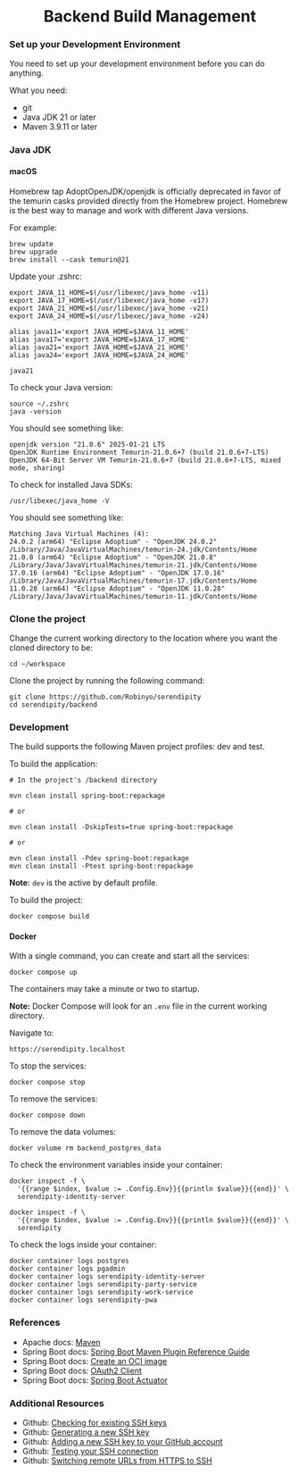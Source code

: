 <h1 align="center">Backend Build Management</h1>

### Set up your Development Environment

You need to set up your development environment before you can do anything.

What you need:

* git
* Java JDK 21 or later
* Maven 3.9.11 or later

### Java JDK

#### macOS

Homebrew tap AdoptOpenJDK/openjdk is officially deprecated in favor of the temurin casks provided directly from the Homebrew project.
Homebrew is the best way to manage and work with different Java versions.

For example:

```
brew update
brew upgrade
brew install --cask temurin@21
```

Update your .zshrc:

```
export JAVA_11_HOME=$(/usr/libexec/java_home -v11)
export JAVA_17_HOME=$(/usr/libexec/java_home -v17)
export JAVA_21_HOME=$(/usr/libexec/java_home -v21)
export JAVA_24_HOME=$(/usr/libexec/java_home -v24)

alias java11='export JAVA_HOME=$JAVA_11_HOME'
alias java17='export JAVA_HOME=$JAVA_17_HOME'
alias java21='export JAVA_HOME=$JAVA_21_HOME'
alias java24='export JAVA_HOME=$JAVA_24_HOME'

java21
```

To check your Java version:

```
source ~/.zshrc
java -version
```

You should see something like:

```
openjdk version "21.0.6" 2025-01-21 LTS
OpenJDK Runtime Environment Temurin-21.0.6+7 (build 21.0.6+7-LTS)
OpenJDK 64-Bit Server VM Temurin-21.0.6+7 (build 21.0.6+7-LTS, mixed mode, sharing)
```

To check for installed Java SDKs:

```
/usr/libexec/java_home -V
```

You should see something like:

```
Matching Java Virtual Machines (4):
24.0.2 (arm64) "Eclipse Adoptium" - "OpenJDK 24.0.2" /Library/Java/JavaVirtualMachines/temurin-24.jdk/Contents/Home
21.0.8 (arm64) "Eclipse Adoptium" - "OpenJDK 21.0.8" /Library/Java/JavaVirtualMachines/temurin-21.jdk/Contents/Home
17.0.16 (arm64) "Eclipse Adoptium" - "OpenJDK 17.0.16" /Library/Java/JavaVirtualMachines/temurin-17.jdk/Contents/Home
11.0.28 (arm64) "Eclipse Adoptium" - "OpenJDK 11.0.28" /Library/Java/JavaVirtualMachines/temurin-11.jdk/Contents/Home
```

### Clone the project

Change the current working directory to the location where you want the cloned directory to be:

```
cd ~/workspace
```

Clone the project by running the following command:

```
git clone https://github.com/Robinyo/serendipity
cd serendipity/backend
``` 

### Development

The build supports the following Maven project profiles: dev and test.

To build the application:

```
# In the project's /backend directory

mvn clean install spring-boot:repackage

# or

mvn clean install -DskipTests=true spring-boot:repackage

# or

mvn clean install -Pdev spring-boot:repackage
mvn clean install -Ptest spring-boot:repackage
```

**Note:** `dev` is the active by default profile.

To build the project:

```
docker compose build
```

#### Docker

With a single command, you can create and start all the services:

```
docker compose up
```

The containers may take a minute or two to startup.

**Note:** Docker Compose will look for an `.env` file in the current working directory.

Navigate to:

```
https://serendipity.localhost
```

To stop the services:

```
docker compose stop
```

To remove the services:

```
docker compose down
```

To remove the data volumes:

```
docker volume rm backend_postgres_data
```

To check the environment variables inside your container:

```
docker inspect -f \
  '{{range $index, $value := .Config.Env}}{{println $value}}{{end}}' \
  serendipity-identity-server

docker inspect -f \
  '{{range $index, $value := .Config.Env}}{{println $value}}{{end}}' \
  serendipity
```

To check the logs inside your container:

```
docker container logs postgres
docker container logs pgadmin
docker container logs serendipity-identity-server
docker container logs serendipity-party-service
docker container logs serendipity-work-service
docker container logs serendipity-pwa
```

### References

* Apache docs: [Maven](https://maven.apache.org/guides/index.html)
* Spring Boot docs: [Spring Boot Maven Plugin Reference Guide](https://docs.spring.io/spring-boot/3.5.5/maven-plugin)
* Spring Boot docs: [Create an OCI image](https://docs.spring.io/spring-boot/3.5.5/maven-plugin/build-image.html)
* Spring Boot docs: [OAuth2 Client](https://docs.spring.io/spring-boot/3.5.5/reference/web/spring-security.html#web.security.oauth2.client)
* Spring Boot docs: [Spring Boot Actuator](https://docs.spring.io/spring-boot/3.5.5/reference/actuator/index.html)

### Additional Resources

* Github: [Checking for existing SSH keys](https://docs.github.com/en/github/authenticating-to-github/checking-for-existing-ssh-keys)
* Github: [Generating a new SSH key](https://docs.github.com/en/github/authenticating-to-github/generating-a-new-ssh-key-and-adding-it-to-the-ssh-agent#generating-a-new-ssh-key)
* Github: [Adding a new SSH key to your GitHub account](https://docs.github.com/en/github/authenticating-to-github/adding-a-new-ssh-key-to-your-github-account)
* Github: [Testing your SSH connection](https://docs.github.com/en/github/authenticating-to-github/testing-your-ssh-connection)
* Github: [Switching remote URLs from HTTPS to SSH](https://docs.github.com/en/github/using-git/changing-a-remotes-url#switching-remote-urls-from-https-to-ssh)
